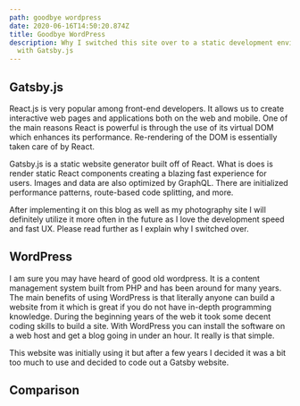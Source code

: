 ```yaml
---
path: goodbye wordpress
date: 2020-06-16T14:50:20.874Z
title: Goodbye WordPress
description: Why I switched this site over to a static development environment
  with Gatsby.js
---
```

## Gatsby.js

React.js is very popular among front-end developers. It allows us to create interactive web pages and applications both on the web and mobile. One of the main reasons React is powerful is through the use of its virtual DOM which enhances its performance. Re-rendering of the DOM is essentially taken care of by React. 

Gatsby.js is a static website generator built off of React. What is does is render static React components creating a blazing fast experience for users. Images and data are also optimized by GraphQL. There are initialized performance patterns, route-based code splitting, and more. 

After implementing it on this blog as well as my photography site I will definitely utilize it more often in the future as I love the development speed and fast UX. Please read further as I explain why I switched over. 

## WordPress

I am sure you may have heard of good old wordpress. It is a content management system built from PHP and has been around for many years. The main benefits of using WordPress is that literally anyone can build a website from it which is great if you do not have in-depth programming knowledge. During the beginning years of the web it took some decent coding skills to build a site. With WordPress you can install the software on a web host and get a blog going in under an hour. It really is that simple. 

This website was initially using it but after a few years I decided it was a bit too much to use and decided to code out a Gatsby website. 

## Comparison